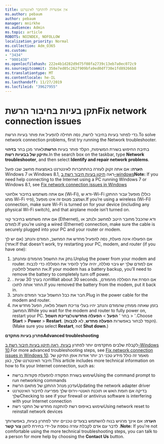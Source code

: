 ```yaml
---
title: אין אפשרות להתחבר לאינטרנט
ms.author: pebaum
author: pebaum
manager: mnirkhe
ms.audience: Admin
ms.topic: article
ROBOTS: NOINDEX, NOFOLLOW
localization_priority: Normal
ms.collection: Adm_O365
ms.custom:
- "3434"
- "9001438"
ms.openlocfilehash: 222e4b1d282d9d75f08fa2739c13eb7a0ec072c9
ms.sourcegitcommit: 358e7ed05c262f909bfa9ed0df730e1fd89266b8
ms.translationtype: MT
ms.contentlocale: he-IL
ms.lasthandoff: 11/27/2019
ms.locfileid: "39627955"
---
```

# <a name="fix-network-connection-issues"></a><span data-ttu-id="cfd07-102">תקן בעיות בחיבור הרשת</span><span class="sxs-lookup"><span data-stu-id="cfd07-102">Fix network connection issues</span></span>

<span data-ttu-id="cfd07-103">כדי לפתור בעיות בחיבור לרשת, נסה תחילה להפעיל את פותר בעיות הרשת.</span><span class="sxs-lookup"><span data-stu-id="cfd07-103">To solve network connection problems, first try running the Network troubleshooter.</span></span> 

<span data-ttu-id="cfd07-104">בתיבת החיפוש בשורת המשימות, הקלד פותר בעיות **הרשת**ולאחר מכן בחר **בזיהוי ותיקון של בבעיות רשת**.</span><span class="sxs-lookup"><span data-stu-id="cfd07-104">In the search box on the taskbar, type **Network troubleshooter**, and then select **Identify and repair network problems**.</span></span>

<span data-ttu-id="cfd07-105">**הערה:** אם אתה זקוק לעזרה בהתחברות לאינטרנט באמצעות מחשב שבו פועל Windows 7 או Windows 8.1, ראה [תיקון בעיות חיבור רשת ב-windows](https://support.microsoft.com/help/15287)</span><span class="sxs-lookup"><span data-stu-id="cfd07-105">**Note:** If you need help connecting to the Internet using a PC running Windows 7 or Windows 8.1, see [Fix network connection issues in Windows](https://support.microsoft.com/help/15287)</span></span> 

<span data-ttu-id="cfd07-106">אם אתה משתמש בחיבור אלחוטי (Wi-Fi), ודא ש-Wi-Fi מופעל עבור ההתקן (כולל מתג Wi-Fi פיזי), ושמצב מטוס זה אינו מופעל.</span><span class="sxs-lookup"><span data-stu-id="cfd07-106">If you’re using a wireless (Wi-Fi) connection, make sure Wi-Fi is turned on for your device (including any physical Wi-Fi switch), and that airplane mode isn’t turned on.</span></span>

<span data-ttu-id="cfd07-107">אם אתה משתמש בחיבור קווי (Ethernet), ודא שהכבל מחובר היטב למחשב ולנתב או למודם.</span><span class="sxs-lookup"><span data-stu-id="cfd07-107">If you’re using a wired (Ethernet) connection, make sure the cable is securely plugged into your PC and your router or modem.</span></span>

<span data-ttu-id="cfd07-108">אם הפעולה אינה פועלת, נסה להפעיל מחדש את המחשב, המודם והנתב (אם יש לך אחד):</span><span class="sxs-lookup"><span data-stu-id="cfd07-108">If that doesn't work, try restarting your PC, modem, and router (if you have one):</span></span>

1. <span data-ttu-id="cfd07-109">נתק את החשמל מהמודם ומהנתב.</span><span class="sxs-lookup"><span data-stu-id="cfd07-109">Unplug the power from your modem and router.</span></span> <span data-ttu-id="cfd07-110">אם למודם שלך יש גיבוי סוללה, יהיה עליך להסיר את הסוללה כדי לכבות את החשמל לחלוטין.</span><span class="sxs-lookup"><span data-stu-id="cfd07-110">If your modem has a battery backup, you’ll need to remove the battery to completely turn off power.</span></span>
2. <span data-ttu-id="cfd07-111">. חכה בערך 30 שניות</span><span class="sxs-lookup"><span data-stu-id="cfd07-111">Wait about 30 seconds.</span></span> <span data-ttu-id="cfd07-112">אם הסרת את הסוללה מהמודם, החזר אותה לתוכו.</span><span class="sxs-lookup"><span data-stu-id="cfd07-112">If you removed the battery from the modem, put it back in.</span></span>
3. <span data-ttu-id="cfd07-113">חבר את כבל החשמל עבור המודם והנתב.</span><span class="sxs-lookup"><span data-stu-id="cfd07-113">Plug in the power cable for the modem and router.</span></span>
4. <span data-ttu-id="cfd07-114">בזמן שאתה ממתין שהמודם והנתב יהיו בעלי צריכת חשמל מלאה, הפעל מחדש את המחשב.</span><span class="sxs-lookup"><span data-stu-id="cfd07-114">While you wait for the modem and router to fully power on, restart your PC.</span></span> <span data-ttu-id="cfd07-115">בחר ' **הפעל** > **הפעלה מחדש**של**צריכת חשמל** > '.</span><span class="sxs-lookup"><span data-stu-id="cfd07-115">Choose **Start** > **Power** > **Restart**.</span></span> <span data-ttu-id="cfd07-116">(הקפד לבחור באפשרות **הפעלה מחדש**, לא **לכבות**).</span><span class="sxs-lookup"><span data-stu-id="cfd07-116">(Make sure you select **Restart**, not **Shut down**.)</span></span>

<span data-ttu-id="cfd07-117">**פתרון בעיות מתקדם**</span><span class="sxs-lookup"><span data-stu-id="cfd07-117">**Advanced troubleshooting**</span></span>

<span data-ttu-id="cfd07-118">לקבלת שלבים מתקדמים יותר לפתרון [בעיות, ראה תיקון בעיות חיבור רשת ב-Windows 10](https://support.microsoft.com/help/10741?ocid=SMC10741%2F).</span><span class="sxs-lookup"><span data-stu-id="cfd07-118">For more advanced troubleshooting steps, see [Fix network connection issues in Windows 10](https://support.microsoft.com/help/10741?ocid=SMC10741%2F).</span></span> <span data-ttu-id="cfd07-119">מאמר זה כולל מידע טכני רב יותר אודות אופן התיקון של חיבור האינטרנט שלך, כגון:</span><span class="sxs-lookup"><span data-stu-id="cfd07-119">This article includes more technical information on how to fix your Internet connection, such as:</span></span>

- <span data-ttu-id="cfd07-120">שימוש בשורת הפקודה להפעלת פקודות ברשת</span><span class="sxs-lookup"><span data-stu-id="cfd07-120">Using the command prompt to run networking commands</span></span>
- <span data-ttu-id="cfd07-121">עדכון מנהל ההתקן של מתאם הרשת</span><span class="sxs-lookup"><span data-stu-id="cfd07-121">Updating the network adapter driver</span></span>
- <span data-ttu-id="cfd07-122">בדיקה אם חומת האש או תוכנת האנטי-וירוס שלך מפריעה לחיבור האינטרנט שלך</span><span class="sxs-lookup"><span data-stu-id="cfd07-122">Checking to see if your firewall or antivirus software is interfering with your Internet connection</span></span>
- <span data-ttu-id="cfd07-123">שימוש באיפוס רשת להתקנה מחדש של התקני רשת</span><span class="sxs-lookup"><span data-stu-id="cfd07-123">Using network reset to reinstall network devices</span></span>

<span data-ttu-id="cfd07-124">**הערה:** אם אינך מרגיש בנוח להשתמש בצעדים טכניים יותר לפתרון בעיות, באפשרותך לדבר עם אדם לקבלת עזרה נוספת על-ידי בחירת לחצן **צור קשר** .</span><span class="sxs-lookup"><span data-stu-id="cfd07-124">**Note:** If you're not comfortable using the more technical troubleshooting steps, you can talk to a person for more help by choosing the **Contact Us** button.</span></span>